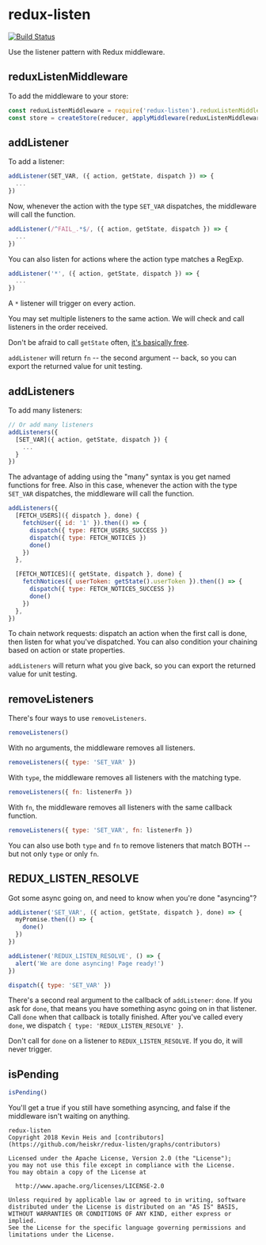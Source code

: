 # redux-listen

[![Build Status](https://img.shields.io/travis/heiskr/redux-listen.svg?style=flat)](https://travis-ci.org/heiskr/redux-listen)

Use the listener pattern with Redux middleware.

## reduxListenMiddleware

To add the middleware to your store:

```javascript
const reduxListenMiddleware = require('redux-listen').reduxListenMiddleware
const store = createStore(reducer, applyMiddleware(reduxListenMiddleware))
```

## addListener

To add a listener:

```javascript
addListener(SET_VAR, ({ action, getState, dispatch }) => {
  ...
})
```

Now, whenever the action with the type `SET_VAR` dispatches, the middleware will call the function.

```javascript
addListener(/^FAIL_.*$/, ({ action, getState, dispatch }) => {
  ...
})
```

You can also listen for actions where the action type matches a RegExp.

```javascript
addListener('*', ({ action, getState, dispatch }) => {
  ...
})
```

A `*` listener will trigger on every action.

You may set multiple listeners to the same action. We will check and call listeners in the order received.

Don't be afraid to call `getState` often, [it's basically free](https://github.com/reactjs/redux/blob/master/src/createStore.js#L66).

`addListener` will return `fn` -- the second argument -- back, so you can export the returned value for unit testing.

## addListeners

To add many listeners:

```javascript
// Or add many listeners
addListeners({
  [SET_VAR]({ action, getState, dispatch }) {
    ...
  }
})
```

The advantage of adding using the "many" syntax is you get named functions for free.
Also in this case, whenever the action with the type `SET_VAR` dispatches, the middleware will call the function.

```javascript
addListeners({
  [FETCH_USERS]({ dispatch }, done) {
    fetchUser({ id: '1' }).then(() => {
      dispatch({ type: FETCH_USERS_SUCCESS })
      dispatch({ type: FETCH_NOTICES })
      done()
    })
  },

  [FETCH_NOTICES]({ getState, dispatch }, done) {
    fetchNotices({ userToken: getState().userToken }).then(() => {
      dispatch({ type: FETCH_NOTICES_SUCCESS })
      done()
    })
  },
})
```

To chain network requests: dispatch an action when the first call is done, then listen for what you've dispatched.
You can also condition your chaining based on action or state properties.

`addListeners` will return what you give back, so you can export the returned value for unit testing.

## removeListeners

There's four ways to use `removeListeners`.

```javascript
removeListeners()
```

With no arguments, the middleware removes all listeners.

```javascript
removeListeners({ type: 'SET_VAR' })
```

With `type`, the middleware removes all listeners with the matching type.

```javascript
removeListeners({ fn: listenerFn })
```

With `fn`, the middleware removes all listeners with the same callback function.

```javascript
removeListeners({ type: 'SET_VAR', fn: listenerFn })
```

You can also use both `type` and `fn` to remove listeners that match BOTH -- but not only `type` or only `fn`.

## REDUX_LISTEN_RESOLVE

Got some async going on, and need to know when you're done "asyncing"?

```javascript
addListener('SET_VAR', ({ action, getState, dispatch }, done) => {
  myPromise.then(() => {
    done()
  })
})

addListener('REDUX_LISTEN_RESOLVE', () => {
  alert('We are done asyncing! Page ready!')
})

dispatch({ type: 'SET_VAR' })
```

There's a second real argument to the callback of `addListener`: `done`. If you ask for `done`, that means you have something async going on in that listener. Call `done` when that callback is totally finished. After you've called every `done`, we dispatch `{ type: 'REDUX_LISTEN_RESOLVE' }`.

Don't call for `done` on a listener to `REDUX_LISTEN_RESOLVE`. If you do, it will never trigger.

## isPending

```javascript
isPending()
```

You'll get a true if you still have something asyncing, and false if the middleware isn't waiting on anything.

```
redux-listen
Copyright 2018 Kevin Heis and [contributors](https://github.com/heiskr/redux-listen/graphs/contributors)

Licensed under the Apache License, Version 2.0 (the "License");
you may not use this file except in compliance with the License.
You may obtain a copy of the License at

  http://www.apache.org/licenses/LICENSE-2.0

Unless required by applicable law or agreed to in writing, software
distributed under the License is distributed on an "AS IS" BASIS,
WITHOUT WARRANTIES OR CONDITIONS OF ANY KIND, either express or implied.
See the License for the specific language governing permissions and
limitations under the License.
```
